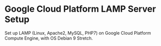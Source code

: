 # Google Cloud Platform LAMP Server Setup
Set up LAMP (Linux, Apache2, MySQL, PHP7) on Google Cloud Platform Compute Engine, with OS Debian 9 Stretch.

